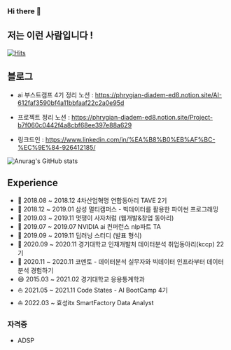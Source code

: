 ### Hi there 👋 
## 저는 이런 사람입니다 !

[![Hits](https://hits.seeyoufarm.com/api/count/incr/badge.svg?url=https%3A%2F%2Fgithub.com%2Fkiminlim&count_bg=%23FFC4C4&title_bg=%23FF9494&icon=moleculer.svg&icon_color=%23E7E7E7&title=hits&edge_flat=false)](https://hits.seeyoufarm.com)

## 블로그 
- ai 부스트캠프 4기 정리 노션 : https://phrygian-diadem-ed8.notion.site/AI-612faf3590bf4a11bbfaaf22c2a0e95d

- 프로젝트 정리 노션 : https://phrygian-diadem-ed8.notion.site/Project-b7f060c0442f4a8cbf68ee397e88a629

- 링크드인 : https://www.linkedin.com/in/%EA%B8%B0%EB%AF%BC-%EC%9E%84-926412185/

![Anurag's GitHub stats](https://github-readme-stats.vercel.app/api?username=kiminlim&count_private=true&show_icons=true&theme=dracula)


## Experience
- 🔭 2018.08 ~ 2018.12	4차산업혁명 연합동아리 TAVE 2기 
- 🌱 2018.12 ~ 2019.01	삼성 멀티캠퍼스 - 빅데이터를 활용한 파이썬 프로그래밍
- 👯 2019.03 ~ 2019.11	멋쟁이 사자처럼 (웹개발&창업 동아리)
- 🤔 2019.07 ~ 2019.07	NVIDIA ai 컨퍼런스	nlp파트 TA
- 🌱 2019.09 ~ 2019.11  딥러닝 스터디 (발표 형식) 
- 🌱 2020.09 ~ 2020.11  경기대학교 인재개발처 데이터분석 취업동아리(kccp) 22기 
- 🌱 2020.11 ~ 2020.11  코멘토 - 데이터분석 실무자와 빅데이터 인프라부터 데이터분석 경험하기
- 😄 2015.03 ~ 2021.02  경기대학교 응용통계학과		
- ⛵️ 2021.05 ~ 2021.11  Code States - AI BootCamp 4기
- ⛵️ 2022.03 ~          효성itx SmartFactory Data Analyst



### 자격증
- ADSP

